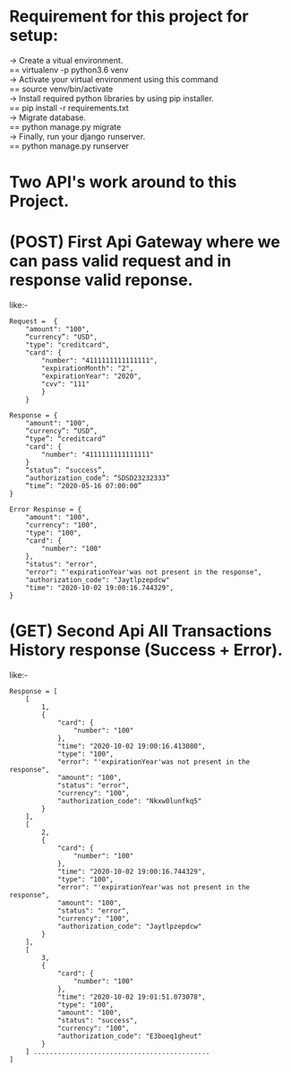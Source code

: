 # Requirement for this project for setup:<br/>

-> Create a vitual environment.<br/>
== virtualenv -p python3.6 venv<br/>
-> Activate your virtual environment using this command<br/>
== source venv/bin/activate<br/>
-> Install required python libraries by using pip installer.<br/>
== pip install -r requirements.txt<br/>
-> Migrate database.<br/>
== python manage.py migrate<br/>
-> Finally, run your django runserver.<br/>
== python manage.py runserver<br/>

# Two API's work around to this Project.

# (POST) First Api Gateway where we can pass valid request and in response valid reponse.

like:- 

    Request =  {
        "amount": "100",
        “currency”: "USD",
        "type": "creditcard",
        "card": {
            "number": "4111111111111111",
            "expirationMonth": "2",
            "expirationYear": "2020",
            "cvv": "111"
            }
        }

    Response = {
        "amount": "100",
        “currency”: “USD”,
        “type”: “creditcard”
        "card": {
            "number": "4111111111111111"
        }
        “status”: “success”,
        “authorization_code”: “SDSD23232333”
        “time”: “2020-05-16 07:00:00”
    }

    Error Respinse = {
        "amount": "100",
        "currency": "100",
        "type": "100",
        "card": {
            "number": "100"
        },
        "status": "error",
        "error": "'expirationYear'was not present in the response",
        "authorization_code": "Jaytlpzepdcw"
        "time": "2020-10-02 19:00:16.744329",
    }


# (GET) Second Api All Transactions History response (Success + Error).

like:-

    Response = [
        [
            1,
            {
                "card": {
                    "number": "100"
                },
                "time": "2020-10-02 19:00:16.413080",
                "type": "100",
                "error": "'expirationYear'was not present in the response",
                "amount": "100",
                "status": "error",
                "currency": "100",
                "authorization_code": "Nkxw0lunfkq5"
            }
        ],
        [
            2,
            {
                "card": {
                    "number": "100"
                },
                "time": "2020-10-02 19:00:16.744329",
                "type": "100",
                "error": "'expirationYear'was not present in the response",
                "amount": "100",
                "status": "error",
                "currency": "100",
                "authorization_code": "Jaytlpzepdcw"
            }
        ],
        [
            3,
            {
                "card": {
                    "number": "100"
                },
                "time": "2020-10-02 19:01:51.073078",
                "type": "100",
                "amount": "100",
                "status": "success",
                "currency": "100",
                "authorization_code": "E3boeq1gheut"
            }
        ] ............................................
    ]
